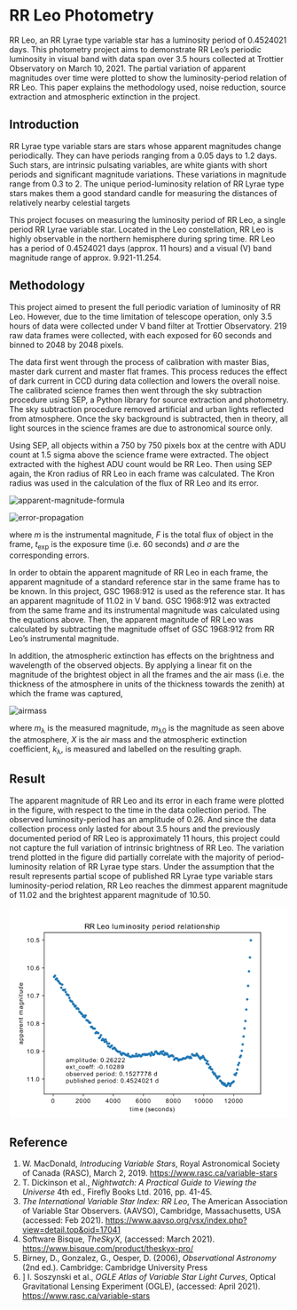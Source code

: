 # RR Leo Photometry

RR Leo, an RR Lyrae type variable star has a luminosity period of 0.4524021 days. This photometry project aims to demonstrate RR Leo’s periodic luminosity in visual band with data span over 3.5 hours collected at Trottier Observatory on March 10, 2021. The partial variation of apparent magnitudes over time were plotted to show the luminosity-period relation of RR Leo. This paper explains the methodology used, noise reduction, source extraction and atmospheric extinction in the project.

## Introduction

RR Lyrae type variable stars are stars whose apparent magnitudes change periodically. They can have periods ranging from a 0.05 days to 1.2 days. Such stars, are intrinsic pulsating variables, are white giants with short periods and significant magnitude variations. These variations in magnitude range from 0.3 to 2. The unique period-luminosity relation of RR Lyrae type stars makes them a good standard candle for measuring the distances of relatively nearby celestial targets

This project focuses on measuring the luminosity period of RR Leo, a single period RR Lyrae variable star. Located in the Leo constellation, RR Leo is highly observable in the northern hemisphere during spring time. RR Leo has a period of 0.4524021 days (approx. 11 hours) and a visual (V) band magnitude range of approx. 9.921-11.254.

## Methodology

This project aimed to present the full periodic variation of luminosity of RR Leo. However, due to the time limitation of telescope operation, only 3.5 hours of data were collected under V band filter at Trottier Observatory. 219 raw data frames were collected, with each exposed for 60 seconds and binned to 2048 by 2048 pixels.

The data first went through the process of calibration with master Bias, master dark current and master flat frames. This process reduces the effect of dark current in CCD during data collection and lowers the overall noise. The calibrated science frames then went through the sky subtraction procedure using SEP, a Python library for source extraction and photometry. The sky subtraction procedure removed artificial and urban lights reflected from atmosphere. Once the sky background is subtracted, then in theory, all light sources in the science frames are due to astronomical source only.

Using SEP, all objects within a 750 by 750 pixels box at the centre with ADU count at 1.5 sigma above the science frame were extracted. The object extracted with the highest ADU count would be RR Leo. Then using SEP again, the Kron radius of RR Leo in each frame was calculated. The Kron radius was used in the calculation of the flux of RR Leo and its error.

![apparent-magnitude-formula](https://latex.codecogs.com/svg.image?m%20=%20-2.5%5Clog_%7B10%7D%20(F%20/%20t_%7Bexp%7D))

![error-propagation](https://latex.codecogs.com/svg.image?%5Csigma_m%20=%20(%5Csigma_F%20/%20t_%7Bexp%7D)%5Cleft%7C%7B-2.5%20/%20(F%5Cln%7B10%7D%20/%20t_%7Bexp%7D)%7D%5Cright%7C)

where _m_ is the instrumental magnitude, _F_ is the total flux of object in the frame, _t_<sub>exp</sub> is the exposure time (i.e. 60 seconds) and _σ_ are the corresponding errors.

In order to obtain the apparent magnitude of RR Leo in each frame, the apparent magnitude of a standard reference star in the same frame has to be known. In this project, GSC 1968:912 is used as the reference star. It has an apparent magnitude of 11.02 in V band. GSC 1968:912 was extracted from the same frame and its instrumental magnitude was calculated using the equations above. Then, the apparent magnitude of RR Leo was calculated by subtracting the magnitude offset of GSC 1968:912 from RR Leo’s instrumental magnitude.

In addition, the atmospheric extinction has effects on the brightness and wavelength of the observed objects. By applying a linear fit on the magnitude of the brightest object in all the frames and the air mass (i.e. the thickness of the atmosphere in units of the thickness towards the zenith) at which the frame was captured,

![airmass](https://latex.codecogs.com/svg.image?m_%7B%5Clambda%7D%20=%20m_%7B%5Clambda0%7D%20&plus;%20k_%7B%5Clambda%7DX)

where _m_<sub>λ</sub> is the measured magnitude, _m_<sub>λ0</sub> is the magnitude as seen above the atmosphere, _X_ is the air mass and the atmospheric extinction coefficient, _k_<sub>λ</sub>, is measured and labelled on the resulting graph.

## Result

The apparent magnitude of RR Leo and its error in each frame were plotted in the figure, with respect to the time in the data collection period. The observed luminosity-period has an amplitude of 0.26. And since the data collection process only lasted for about 3.5 hours and the previously documented period of RR Leo is approximately 11 hours, this project could not capture the full variation of intrinsic brightness of RR Leo. The variation trend plotted in the figure did partially correlate with the majority of period-luminosity relation of RR Lyrae type stars. Under the assumption that the result represents partial scope of published RR Lyrae type variable stars luminosity-period relation, RR Leo reaches the dimmest apparent magnitude of 11.02 and the brightest apparent magnitude of 10.50.

![figure](result/RRLeo_period.png)

## Reference

1. W. MacDonald, _Introducing Variable Stars_, Royal Astronomical Society of Canada (RASC), March 2, 2019. https://www.rasc.ca/variable-stars
1. T. Dickinson et al., _Nightwatch: A Practical Guide to Viewing the Universe_ 4th ed., Firefly Books Ltd. 2016, pp. 41-45.
1. _The International Variable Star Index: RR Leo_, The American Association of Variable Star Observers. (AAVSO), Cambridge, Massachusetts, USA (accessed: Feb 2021). https://www.aavso.org/vsx/index.php?view=detail.top&oid=17041
1. Software Bisque, _TheSkyX_, (accessed: March 2021). https://www.bisque.com/product/theskyx-pro/
1. Birney, D., Gonzalez, G., Oesper, D. (2006), _Observational Astronomy_ (2nd ed.). Cambridge:
Cambridge University Press
1. ] I. Soszynski et al., _OGLE Atlas of Variable Star Light Curves_, Optical Gravitational Lensing Experiment (OGLE), (accessed: April 2021). https://www.rasc.ca/variable-stars
